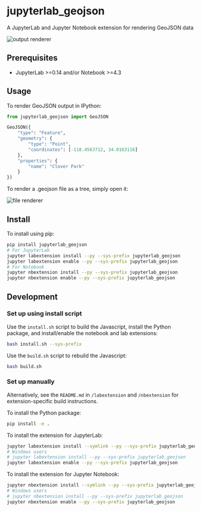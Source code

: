 # jupyterlab_geojson

A JupyterLab and Jupyter Notebook extension for rendering GeoJSON data

![output renderer](http://g.recordit.co/i2yLx3WNWy.gif)

## Prerequisites

* JupyterLab >=0.14 and/or Notebook >=4.3

## Usage

To render GeoJSON output in IPython:

```python
from jupyterlab_geojson import GeoJSON

GeoJSON({
    "type": "Feature",
    "geometry": {
        "type": "Point",
        "coordinates": [-118.4563712, 34.0163116]
    },
    "properties": {
        "name": "Clover Park"
    }
})
```

To render a .geojson file as a tree, simply open it:

![file renderer](http://g.recordit.co/5QvIyPP1kW.gif)

## Install

To install using pip:

```bash
pip install jupyterlab_geojson
# For JupyterLab
jupyter labextension install --py --sys-prefix jupyterlab_geojson
jupyter labextension enable --py --sys-prefix jupyterlab_geojson
# For Notebook
jupyter nbextension install --py --sys-prefix jupyterlab_geojson
jupyter nbextension enable --py --sys-prefix jupyterlab_geojson
```

## Development

### Set up using install script

Use the `install.sh` script to build the Javascript, install the Python package, and install/enable the notebook and lab extensions:

```bash
bash install.sh --sys-prefix
```

Use the `build.sh` script to rebuild the Javascript:

```bash
bash build.sh
```

### Set up manually

Alternatively, see the `README.md` in `/labextension` and `/nbextension` for extension-specific build instructions. 

To install the Python package:

```bash
pip install -e .
```

To install the extension for JupyterLab:

```bash
jupyter labextension install --symlink --py --sys-prefix jupyterlab_geojson
# Windows users
# jupyter labextension install --py --sys-prefix jupyterlab_geojson
jupyter labextension enable --py --sys-prefix jupyterlab_geojson
```

To install the extension for Jupyter Notebook:

```bash
jupyter nbextension install --symlink --py --sys-prefix jupyterlab_geojson
# Windows users
# jupyter nbextension install --py --sys-prefix jupyterlab_geojson
jupyter nbextension enable --py --sys-prefix jupyterlab_geojson
```
